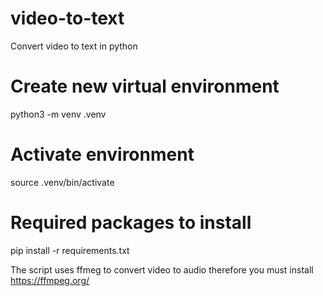# video-to-text
Convert video to text in python

# Create new virtual environment
python3 -m venv .venv

# Activate environment 
source .venv/bin/activate

# Required packages to install
pip install -r requirements.txt

The script uses ffmeg to convert video to audio therefore you must install https://ffmpeg.org/